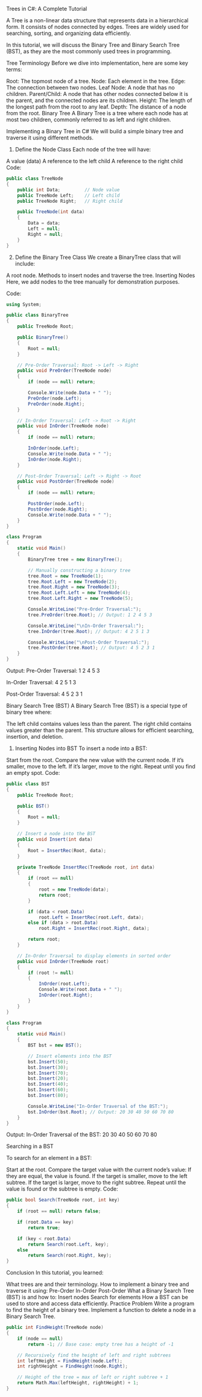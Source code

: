 Trees in C#: A Complete Tutorial

A Tree is a non-linear data structure that represents data in a hierarchical form. It consists of nodes connected by edges. Trees are widely used for searching, sorting, and organizing data efficiently.

In this tutorial, we will discuss the Binary Tree and Binary Search Tree (BST), as they are the most commonly used trees in programming.

Tree Terminology
Before we dive into implementation, here are some key terms:

Root: The topmost node of a tree.
Node: Each element in the tree.
Edge: The connection between two nodes.
Leaf Node: A node that has no children.
Parent/Child: A node that has other nodes connected below it is the parent, and the connected nodes are its children.
Height: The length of the longest path from the root to any leaf.
Depth: The distance of a node from the root.
Binary Tree
A Binary Tree is a tree where each node has at most two children, commonly referred to as left and right children.

Implementing a Binary Tree in C#
We will build a simple binary tree and traverse it using different methods.

1. Define the Node Class
Each node of the tree will have:

A value (data)
A reference to the left child
A reference to the right child
Code:
```csharp
public class TreeNode
{
    public int Data;         // Node value
    public TreeNode Left;    // Left child
    public TreeNode Right;   // Right child

    public TreeNode(int data)
    {
        Data = data;
        Left = null;
        Right = null;
    }
}
```
2. Define the Binary Tree Class
We create a BinaryTree class that will include:

A root node.
Methods to insert nodes and traverse the tree.
Inserting Nodes
Here, we add nodes to the tree manually for demonstration purposes.

Code:
```csharp
using System;

public class BinaryTree
{
    public TreeNode Root;

    public BinaryTree()
    {
        Root = null;
    }

    // Pre-Order Traversal: Root -> Left -> Right
    public void PreOrder(TreeNode node)
    {
        if (node == null) return;

        Console.Write(node.Data + " ");
        PreOrder(node.Left);
        PreOrder(node.Right);
    }

    // In-Order Traversal: Left -> Root -> Right
    public void InOrder(TreeNode node)
    {
        if (node == null) return;

        InOrder(node.Left);
        Console.Write(node.Data + " ");
        InOrder(node.Right);
    }

    // Post-Order Traversal: Left -> Right -> Root
    public void PostOrder(TreeNode node)
    {
        if (node == null) return;

        PostOrder(node.Left);
        PostOrder(node.Right);
        Console.Write(node.Data + " ");
    }
}

class Program
{
    static void Main()
    {
        BinaryTree tree = new BinaryTree();

        // Manually constructing a binary tree
        tree.Root = new TreeNode(1);
        tree.Root.Left = new TreeNode(2);
        tree.Root.Right = new TreeNode(3);
        tree.Root.Left.Left = new TreeNode(4);
        tree.Root.Left.Right = new TreeNode(5);

        Console.WriteLine("Pre-Order Traversal:");
        tree.PreOrder(tree.Root); // Output: 1 2 4 5 3

        Console.WriteLine("\nIn-Order Traversal:");
        tree.InOrder(tree.Root); // Output: 4 2 5 1 3

        Console.WriteLine("\nPost-Order Traversal:");
        tree.PostOrder(tree.Root); // Output: 4 5 2 3 1
    }
}
```
Output:
Pre-Order Traversal:
1 2 4 5 3

In-Order Traversal:
4 2 5 1 3

Post-Order Traversal:
4 5 2 3 1

Binary Search Tree (BST)
A Binary Search Tree (BST) is a special type of binary tree where:

The left child contains values less than the parent.
The right child contains values greater than the parent.
This structure allows for efficient searching, insertion, and deletion.

1. Inserting Nodes into BST
To insert a node into a BST:

Start from the root.
Compare the new value with the current node.
If it’s smaller, move to the left.
If it’s larger, move to the right.
Repeat until you find an empty spot.
Code:
```csharp
public class BST
{
    public TreeNode Root;

    public BST()
    {
        Root = null;
    }

    // Insert a node into the BST
    public void Insert(int data)
    {
        Root = InsertRec(Root, data);
    }

    private TreeNode InsertRec(TreeNode root, int data)
    {
        if (root == null)
        {
            root = new TreeNode(data);
            return root;
        }

        if (data < root.Data)
            root.Left = InsertRec(root.Left, data);
        else if (data > root.Data)
            root.Right = InsertRec(root.Right, data);

        return root;
    }

    // In-Order Traversal to display elements in sorted order
    public void InOrder(TreeNode root)
    {
        if (root != null)
        {
            InOrder(root.Left);
            Console.Write(root.Data + " ");
            InOrder(root.Right);
        }
    }
}

class Program
{
    static void Main()
    {
        BST bst = new BST();

        // Insert elements into the BST
        bst.Insert(50);
        bst.Insert(30);
        bst.Insert(70);
        bst.Insert(20);
        bst.Insert(40);
        bst.Insert(60);
        bst.Insert(80);

        Console.WriteLine("In-Order Traversal of the BST:");
        bst.InOrder(bst.Root); // Output: 20 30 40 50 60 70 80
    }
}
```
Output:
In-Order Traversal of the BST:
20 30 40 50 60 70 80

Searching in a BST

To search for an element in a BST:

Start at the root.
Compare the target value with the current node’s value:
If they are equal, the value is found.
If the target is smaller, move to the left subtree.
If the target is larger, move to the right subtree.
Repeat until the value is found or the subtree is empty.
Code:
```csharp
public bool Search(TreeNode root, int key)
{
    if (root == null) return false;

    if (root.Data == key)
        return true;

    if (key < root.Data)
        return Search(root.Left, key);
    else
        return Search(root.Right, key);
}
```
Conclusion
In this tutorial, you learned:

What trees are and their terminology.
How to implement a binary tree and traverse it using:
Pre-Order
In-Order
Post-Order
What a Binary Search Tree (BST) is and how to:
Insert nodes
Search for elements
How a BST can be used to store and access data efficiently.
Practice Problem
Write a program to find the height of a binary tree.
Implement a function to delete a node in a Binary Search Tree.
```csharp
public int FindHeight(TreeNode node)
{
    if (node == null)
        return -1; // Base case: empty tree has a height of -1

    // Recursively find the height of left and right subtrees
    int leftHeight = FindHeight(node.Left);
    int rightHeight = FindHeight(node.Right);

    // Height of the tree = max of left or right subtree + 1
    return Math.Max(leftHeight, rightHeight) + 1;
}
```
